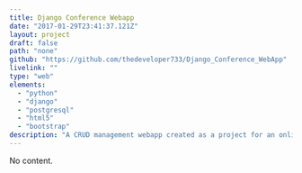 ```yaml
---
title: Django Conference Webapp
date: "2017-01-29T23:41:37.121Z"
layout: project
draft: false
path: "none"
github: "https://github.com/thedeveloper733/Django_Conference_WebApp"
livelink: ""
type: "web"
elements:
  - "python"
  - "django"
  - "postgresql"
  - "html5"
  - "bootstrap"
description: "A CRUD management webapp created as a project for an online course. Using the Django framework and a PosgreSQL database, this website allows you to create, edit, and delete events. This project features administration via the Django admin page, versatile forms implemented with ModelForm, and customized forms."
---
```


No content.